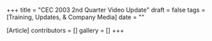 +++
title = "CEC 2003 2nd Quarter Video Update"
draft = false
tags = [Training, Updates, & Company Media]
date = ""

[Article]
contributors = []
gallery = []
+++